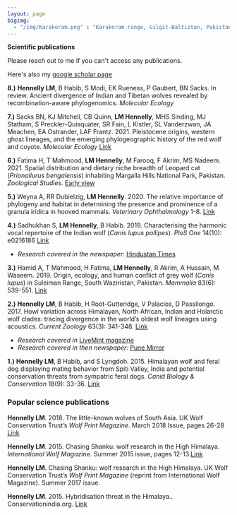 ```yaml
---
layout: page
bigimg:
  - "/img/Karakoram.png" : "Karakoram range, Gilgit-Baltistan, Pakistan. 2018"
--- 
```


**Scientific publications**

Please reach out to me if you can't access any publications.

Here's also my [google scholar page](https://scholar.google.com/citations?user=hOXHoCIAAAAJ&hl=en)

**8.)** **Hennelly LM**, B Habib, S Modi, EK Rueness, P Gaubert, BN Sacks. In review. Ancient divergence of Indian and Tibetan wolves revealed by recombination-aware phylogenomics. *Molecular Ecology* 

**7.)** Sacks BN, KJ Mitchell, CB Quinn, **LM Hennelly**, MHS Sinding, MJ Statham, S Preckler-Quisquater, SR Fain, L Kistler, SL Vanderzwan, JA Meachen, EA Ostrander, LAF Frantz. 2021. Pleistocene origins, western ghost lineages, and the emerging phylogeographic history of the red wolf and coyote. *Molecular Ecology* [Link](https://onlinelibrary.wiley.com/doi/10.1111/mec.16048)

**6.)** Fatima H, T Mahmood, **LM Hennelly**, M Farooq, F Akrim, MS Nadeem. 2021. Spatial distribution and dietary niche breadth of Leopard cat (*Prionailurus bengalensis*) inhabiting Margalla Hills National Park, Pakistan. *Zoological Studies*. [Early view](http://zoolstud.sinica.edu.tw/Journals/60/60-0ff.pdf)

**5.)** Weyna A, RR Dubielzig, **LM Hennelly**. 2020. The relative importance of
phylogeny and habitat in determining the presence and prominence of a granula
iridica in hooved mammals. *Veterinary Ophthalmology* 1-8. [Link](https://onlinelibrary.wiley.com/doi/pdf/10.1111/vop.12742)

**4.)** Sadhukhan S, **LM Hennelly**, B Habib. 2019. Characterising the harmonic vocal
repertoire of the Indian wolf (*Canis lupus pallipes*). *PloS One* 14(10): e0216186 [Link](https://journals.plos.org/plosone/article?id=10.1371/journal.pone.0216186)

  - *Research covered in the newspaper:* [Hindustan Times](https://www.hindustantimes.com/mumbai-news/scientists-categorise-indian-wolf-sounds-to-study-animal-s-social-behaviour/story-oGRNnqzCpn25b1FniMfgfM.html?fbclid=IwAR2hpOpuoyf76sa4TzOGxZ2PktmfkNwnVK-C5vi6GbPCV9pJtjV6CnMJQeQ) 

**3.)** Hamid A, T Mahmood, H Fatima, **LM Hennelly**, R Akrim, A Hussain, M
Waseem. 2019. Origin, ecology, and human conflict of grey wolf (*Canis lupus*) in
Suleiman Range, South Waziristan, Pakistan. *Mammalia* 83(6): 539-551. [Link](https://www.degruyter.com/view/j/mamm.ahead-of-print/mammalia-2018-0167/mammalia-2018-0167.xml)

**2.)** **Hennelly LM**, B Habib, H Root-Gutteridge, V Palacios, D Passilongo. 2017.
Howl variation across Himalayan, North African, Indian and Holarctic wolf
clades: tracing divergence in the world’s oldest wolf lineages using acoustics.
*Current Zoology* 63(3): 341-348. [Link](https://academic.oup.com/cz/article/63/3/341/3002317)

  - *Research covered in* [LiveMint magazine](https://www.livemint.com/Leisure/PMYYorrIf6kFNmuHDQwGMO/Calling-on-the-wolf.html) 
  - *Research covered in then newspaper:* [Pune Mirror](https://punemirror.indiatimes.com/pune/others/howling-survey-to-aid-state-wolf-conservation/articleshow/49173834.cms)
  
**1.)** **Hennelly LM**, B Habib, and S Lyngdoh. 2015. Himalayan wolf and feral dog
displaying mating behavior from Spiti Valley, India and potential conservation
threats from sympatric feral dogs. *Canid Biology & Conservation* 18(9): 33-36. [Link](https://www.canids.org/CBC/18/Mating_of_Himalayan_wolf_and_feral_dog.pdf)

### Popular science publications

**Hennelly LM**. 2018. The little-known wolves of South Asia. UK Wolf
Conservation Trust’s *Wolf Print Magazine*. March 2018 Issue, pages 26-28 [Link](https://ukwct.org.uk/wp/issue63.pdf)

**Hennelly LM**. 2015. Chasing Shanku: wolf research in the High Himalaya.
*International Wolf Magazine*. Summer 2015 issue, pages 12-13.[Link](https://www.wolf.org/wp-content/uploads/2013/12/IW_winter2015final.pdf)

**Hennelly LM**. Chasing Shanku: wolf research in the High Himalaya. UK Wolf
Conservation Trust’s *Wolf Print Magazine* (reprint from International Wolf
Magazine). Summer 2017 issue.

**Hennelly LM**. 2015. Hybridisation threat in the Himalaya..
Conservationindia.org. [Link](http://www.conservationindia.org/gallery/wolf-dog-hybridisation-threat-in-the-himalaya)





